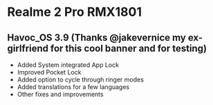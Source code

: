 # Realme 2 Pro RMX1801 
## Havoc_OS 3.9 (Thanks @jakevernice my ex-girlfriend for this cool banner and for testing)
- Added System integrated App Lock
- Improved Pocket Lock
- Added option to cycle through ringer modes
- Added translations for a few languages
- Other fixes and improvements 
